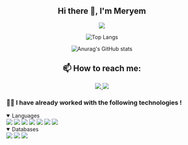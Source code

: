 <div align="center"> 
  
  ## Hi there 👋, I'm Meryem 
  
  ![](https://komarev.com/ghpvc/?username=lightgrey)

  ![Top Langs](https://github-readme-stats.vercel.app/api/top-langs/?username=MeryemN&langs_count=8&theme=react)

  ![Anurag's GitHub stats](https://github-readme-stats.vercel.app/api?username=MeryemN&show_icons=true&theme=dracula)

  ## 📫 How to reach me: 
  <a href="https://www.linkedin.com/in/meryem-nairi-473052177/">
    <img src="https://img.shields.io/badge/LinkedIn-0077B5?style=for-the-badge&logo=linkedin&logoColor=white"/>
  </a>

  <a href="mailto:meryemnairi05@gmail.com/">
    <img src="https://img.shields.io/badge/Gmail-D14836?style=for-the-badge&logo=gmail&logoColor=white"/>
  </a>

  <!---
  MeryemN/MeryemN is a ✨ special ✨ repository because its `README.md` (this file) appears on your GitHub profile.
  You can click the Preview link to take a look at your changes.
  --->
</div>

### 👨‍💻 I have already worked with the following technologies !
<details open>
   <summary> 
    Languages
  </summary>
  <img src="https://img.shields.io/badge/Java-ED8B00?style=for-the-badge&logo=java&logoColor=white"/>
  <img src="https://img.shields.io/badge/JavaScript-323330?style=for-the-badge&logo=javascript&logoColor=F7DF1E"/>
  <img src="https://img.shields.io/badge/HTML5-E34F26?style=for-the-badge&logo=html5&logoColor=white"/>
  <img src="https://img.shields.io/badge/CSS3-1572B6?style=for-the-badge&logo=css3&logoColor=white"/>
  <img src="https://img.shields.io/badge/Python-3776AB?style=for-the-badge&logo=python&logoColor=white"/>
  <img src="https://img.shields.io/badge/C-00599C?style=for-the-badge&logo=c&logoColor=white"/>
  <img src="https://img.shields.io/badge/C%2B%2B-00599C?style=for-the-badge&logo=c%2B%2B&logoColor=white"/>
</details>

<details open>
  <summary> 
    Databases
  </summary>
  <img src="https://img.shields.io/badge/PostgreSQL-316192?style=for-the-badge&logo=postgresql&logoColor=white"/>
  <img src="https://img.shields.io/badge/MySQL-00000F?style=for-the-badge&logo=mysql&logoColor=white"/>
  <img src="https://img.shields.io/badge/MongoDB-4EA94B?style=for-the-badge&logo=mongodb&logoColor=white"/>
</details>
